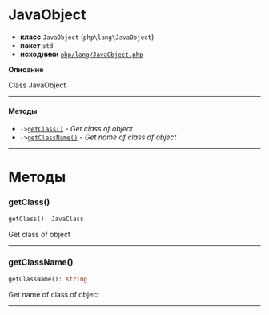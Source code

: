 # JavaObject

- **класс** `JavaObject` (`php\lang\JavaObject`)
- **пакет** `std`
- **исходники** [`php/lang/JavaObject.php`](./src/main/resources/JPHP-INF/sdk/php/lang/JavaObject.php)

**Описание**

Class JavaObject

---

#### Методы

- `->`[`getClass()`](#method-getclass) - _Get class of object_
- `->`[`getClassName()`](#method-getclassname) - _Get name of class of object_

---
# Методы

<a name="method-getclass"></a>

### getClass()
```php
getClass(): JavaClass
```
Get class of object

---

<a name="method-getclassname"></a>

### getClassName()
```php
getClassName(): string
```
Get name of class of object

---
